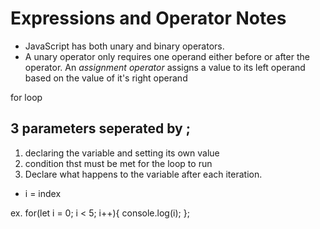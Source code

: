 # Expressions and Operator Notes

* JavaScript has both unary and binary operators.
* A unary operator only requires one operand either before or after the operator. An *assignment operator* assigns a value to its left operand based on the value of it's right operand




for loop

## 3 parameters seperated by ;

1. declaring the variable and setting its own value
2. condition thst must be met for the loop to run
3. Declare what happens to the variable after each iteration.
* i = index

ex. for(let i = 0; i < 5; i++){
    console.log(i);
    };